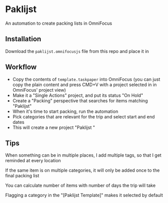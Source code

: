# Paklijst

An automation to create packing lists in OmniFocus

## Installation
Download the `paklijst.omnifocusjs` file from this repo and place it in 

## Workflow
- Copy the contents of `template.taskpaper` into OmniFocus (you can just copy the plain content and press CMD+V with a project selected in in OmniFocus' project view)
- Make it a "Single Actions" project, and put its status "On Hold"
- Create a "Packing" perspective that searches for items matching "Paklijst"
- When it's time to start packing, run the automation
- Pick categories that are relevant for the trip and select start and end dates
- This will create a new project "Paklijst <Trip Title>"


## Tips

When something can be in multiple places, I add multiple tags, so that I get reminded at every location

If the same item is on multiple categories, it will only be added once to the final packing list

You can calculate number of items with number of days the trip will take

Flagging a category in the "[Paklijst Template]" makes it selected by default
